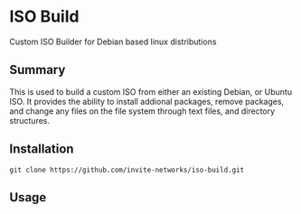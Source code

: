 # ISO Build
Custom ISO Builder for Debian based linux distributions

## Summary

This is used to build a custom ISO from either an existing Debian, or Ubuntu ISO.  It provides the ability to install addional packages, remove packages, and change any files on the file system through text files, and directory structures.

## Installation

```
git clone https://github.com/invite-networks/iso-build.git
```

## Usage
